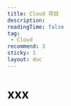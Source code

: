 ```yaml
---
title: Cloud 项目
description: 
readingTime: false
tag:
 - Cloud
recommend: 3
sticky: 1
layout: doc
---
```


# xxx
